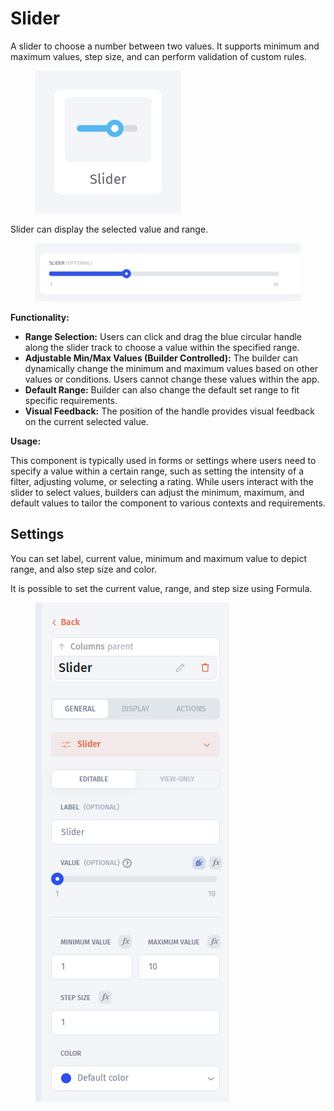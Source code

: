 # Slider

A slider to choose a number between two values. It supports minimum and maximum values, step size, and can perform validation of custom rules.

<figure><img src="../../../../.gitbook/assets/image (956).png" alt=""><figcaption></figcaption></figure>

Slider can display the selected value and range.

<figure><img src="../../../../.gitbook/assets/image (1) (3) (2).png" alt=""><figcaption></figcaption></figure>

**Functionality:**

* **Range Selection:** Users can click and drag the blue circular handle along the slider track to choose a value within the specified range.
* **Adjustable Min/Max Values (Builder Controlled):** The builder can dynamically change the minimum and maximum values based on other values or conditions. Users cannot change these values within the app.
* **Default Range:** Builder can also change the default set range to fit specific requirements.
* **Visual Feedback:** The position of the handle provides visual feedback on the current selected value.

**Usage:**

This component is typically used in forms or settings where users need to specify a value within a certain range, such as setting the intensity of a filter, adjusting volume, or selecting a rating. While users interact with the slider to select values, builders can adjust the minimum, maximum, and default values to tailor the component to various contexts and requirements.

## Settings

You can set label, current value, minimum and maximum value to depict range, and also step size and color.

It is possible to set the current value, range, and step size using Formula.

<figure><img src="../../../../.gitbook/assets/image (954).png" alt=""><figcaption></figcaption></figure>
